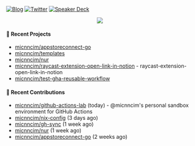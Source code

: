 [![Blog](https://img.shields.io/badge/Blog-0?style=flat-square&logo=gatsby&color=181717&logoColor=white)](https://micnncim.com)
[![Twitter](https://img.shields.io/badge/Twitter-0?style=flat-square&logo=twitter&color=1DA1F2&logoColor=white)](https://twitter.com/micnncim)
[![Speaker Deck](https://img.shields.io/badge/Speaker_Deck-0?style=flat-square&logo=speaker-deck&color=009287&logoColor=white)](https://speakerdeck.com/micnncim)

<p align="center">
<img src="https://github-readme-stats.vercel.app/api?username=micnncim&show_icons=true&count_private=true" />
</p>

#### 🍎 Recent Projects

- [micnncim/appstoreconnect-go](https://github.com/micnncim/appstoreconnect-go)
- [micnncim/templates](https://github.com/micnncim/templates)
- [micnncim/nur](https://github.com/micnncim/nur)
- [micnncim/raycast-extension-open-link-in-notion](https://github.com/micnncim/raycast-extension-open-link-in-notion) - raycast-extension-open-link-in-notion
- [micnncim/test-gha-reusable-workflow](https://github.com/micnncim/test-gha-reusable-workflow)

#### 🌱 Recent Contributions

- [micnncim/github-actions-lab](https://github.com/micnncim/github-actions-lab) (today) - @micnncim&#39;s personal sandbox environment for GitHub Actions
- [micnncim/nix-config](https://github.com/micnncim/nix-config) (3 days ago)
- [micnncim/gh-sync](https://github.com/micnncim/gh-sync) (1 week ago)
- [micnncim/nur](https://github.com/micnncim/nur) (1 week ago)
- [micnncim/appstoreconnect-go](https://github.com/micnncim/appstoreconnect-go) (2 weeks ago)
